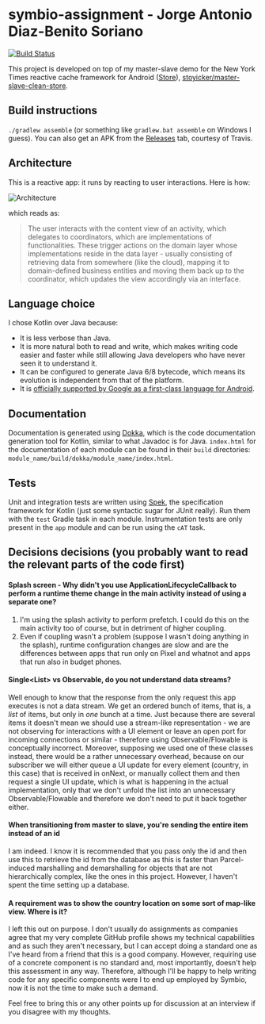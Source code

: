 # symbio-assignment - Jorge Antonio Diaz-Benito Soriano

[![Build Status](https://travis-ci.org/stoyicker/symbio-assignment.svg?branch=master)](https://travis-ci.org/stoyicker/symbio-assignment)

This project is developed on top of my master-slave demo for the New York Times reactive cache 
framework for Android ([Store](https://github.com/NYTimes/Store)), [stoyicker/master-slave-clean-store](github.com/stoyicker/master-slave-clean-store).

## Build instructions
`./gradlew assemble` (or something like `gradlew.bat assemble` on Windows I guess).
You can also get an APK from the [Releases](https://github.com/stoyicker/master-slave-clean-store/releases) 
tab, courtesy of Travis. 

## Architecture
This is a reactive app: it runs by reacting to user interactions. Here
is how:

![Architecture](Diagram1.png)

which reads as:

> The user interacts with the content view of an activity, which delegates to coordinators, which are 
implementations of functionalities. These trigger actions on the domain layer whose implementations 
reside in the data layer - usually consisting of retrieving data from somewhere (like the cloud), 
mapping it to domain-defined business entities and moving them back up to the coordinator, which 
updates the view accordingly via an interface.

## Language choice
I chose Kotlin over Java because:
* It is less verbose than Java.
* It is more natural both to read and write, which makes writing code easier and faster while still 
allowing Java developers who have never seen it to understand it.
* It can be configured to generate Java 6/8 bytecode, which means its evolution is independent from that of the platform.
* It is [officially supported by Google as a first-class language for Android](https://blog.jetbrains.com/kotlin/2017/05/kotlin-on-android-now-official/).

## Documentation
Documentation is generated using [Dokka](https://github.com/Kotlin/dokka), which is the
code documentation generation tool for Kotlin, similar to what Javadoc is for Java.
`index.html` for the documentation of each module can be found in their `build` directories:
 `module_name/build/dokka/module_name/index.html`.

## Tests
Unit and integration tests are written using [Spek](https://spekframework.org), the specification
framework for Kotlin (just some syntactic sugar for JUnit really). Run them with the `test` Gradle 
task in each module.
Instrumentation tests are only present in the `app` module and can be run using the `cAT` task.

## Decisions decisions (you probably want to read the relevant parts of the code first)

#### Splash screen - Why didn't you use ApplicationLifecycleCallback to perform a runtime theme change in the main activity instead of using a separate one?
1. I'm using the splash activity to perform prefetch. I could do this on the main activity too of 
course, but in detriment of higher coupling.
2. Even if coupling wasn't a problem (suppose I wasn't doing anything in the splash), runtime 
configuration changes are slow and are the differences between apps that run only on Pixel and whatnot 
and apps that run also in budget phones.

#### Single<List<T>> vs Observable<T>, do you not understand data streams?
Well enough to know that the response from the only request this app executes is not a data stream. 
We get an ordered bunch of items, that is, a _list_ of items, but only in _one_ bunch at a time. 
Just because there are several items it doesn't mean we should use a stream-like representation - we 
are not observing for interactions with a UI element or leave an open port for incoming connections 
or similar - therefore using Observable/Flowable is conceptually incorrect. Moreover, supposing we 
used one of these classes instead, there would be a rather unnecessary overhead, because on our 
subscriber we will either queue a UI update for every element (country, in this case) that is 
received in onNext, or manually collect them and then request a single UI update, which is what is 
happening in the actual implementation, only that we don't unfold the list into an unnecessary 
Observable/Flowable and therefore we don't need to put it back together either.

#### When transitioning from master to slave, you're sending the entire item instead of an id
I am indeed. I know it is recommended that you pass only the id and then use this to retrieve the id 
from the database as this is faster than Parcel-induced marshalling and demarshalling for objects 
that are not hierarchically complex, like the ones in this project. However, I haven't spent the 
time setting up a database.

#### A requirement was to show the country location on some sort of map-like view. Where is it?
I left this out on purpose. I don't usually do assignments as companies agree that my very complete 
GitHub profile shows my technical capabilities and as such they aren't necessary, but I can accept 
doing a standard one as I've heard from a friend that this is a good company. However, requiring 
use of a concrete component is no standard and, most importantly, doesn't help this assessment in 
any way. Therefore, although I'll be happy to help writing code for any specific components were I 
to end up employed by Symbio, now it is not the time to make such a demand.

Feel free to bring this or any other points up for discussion at an interview if you disagree with 
my thoughts.
